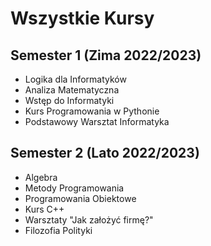 # Wszystkie Kursy

## Semester 1 (Zima 2022/2023)
* Logika dla Informatyków
* Analiza Matematyczna
* Wstęp do Informatyki
* Kurs Programowania w Pythonie
* Podstawowy Warsztat Informatyka

## Semester 2 (Lato 2022/2023)
* Algebra
* Metody Programowania
* Programowania Obiektowe
* Kurs C++
* Warsztaty "Jak założyć firmę?"
* Filozofia Polityki
